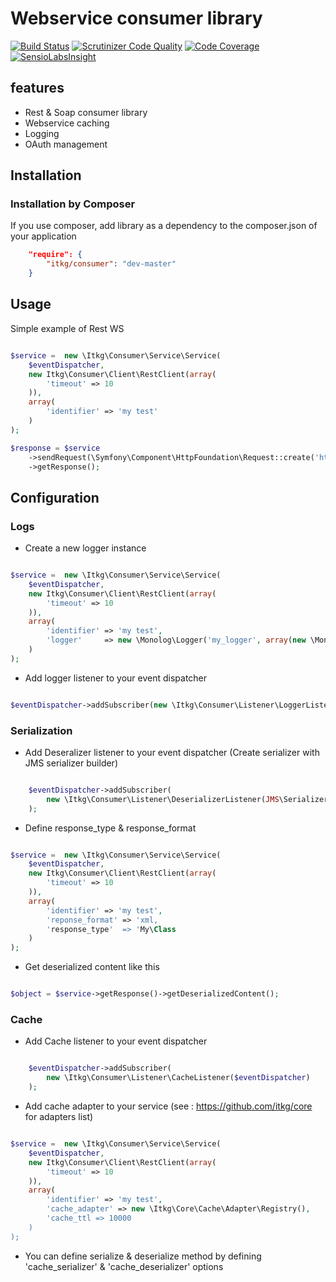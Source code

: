 Webservice consumer library
===========================

[![Build Status](https://travis-ci.org/itkg/consumer.png?branch=2.0)](https://travis-ci.org/itkg/consumer)
[![Scrutinizer Code Quality](https://scrutinizer-ci.com/g/itkg/consumer/badges/quality-score.png?b=2.0)](https://scrutinizer-ci.com/g/itkg/consumer/?branch=2.0)
[![Code Coverage](https://scrutinizer-ci.com/g/itkg/consumer/badges/coverage.png?b=2.0)](https://scrutinizer-ci.com/g/itkg/consumer/?branch=2.0)
[![SensioLabsInsight](https://insight.sensiolabs.com/projects/c02f50ba-599c-4f7a-aa41-45e10a7aa839/small.png)](https://insight.sensiolabs.com/projects/c02f50ba-599c-4f7a-aa41-45e10a7aa839)
## features
* Rest & Soap consumer library
* Webservice caching
* Logging
* OAuth management

## Installation

### Installation by Composer

If you use composer, add library as a dependency to the composer.json of your application

```json
    "require": {
        "itkg/consumer": "dev-master"
    }

```

## Usage 

Simple example of Rest WS

```php

$service =  new \Itkg\Consumer\Service\Service(
    $eventDispatcher,
    new Itkg\Consumer\Client\RestClient(array(
        'timeout' => 10
    )),
    array(
        'identifier' => 'my test'
    )
);

$response = $service
    ->sendRequest(\Symfony\Component\HttpFoundation\Request::create('http://URL/OF/MY/WEBSERVICE.json'))
    ->getResponse();

```
## Configuration

### Logs

* Create a new logger instance 

```php

$service =  new \Itkg\Consumer\Service\Service(
    $eventDispatcher,
    new Itkg\Consumer\Client\RestClient(array(
        'timeout' => 10
    )),
    array(
        'identifier' => 'my test',
        'logger'     => new \Monolog\Logger('my_logger', array(new \Monolog\Handler\StreamHandler('/tmp/test'))),
    )
);

```

* Add logger listener to your event dispatcher

```php

$eventDispatcher->addSubscriber(new \Itkg\Consumer\Listener\LoggerListener());

```

### Serialization

* Add Deseralizer listener to your event dispatcher (Create serializer with JMS serializer builder)

```php

    $eventDispatcher->addSubscriber(
        new \Itkg\Consumer\Listener\DeserializerListener(JMS\Serializer\SerializerBuilder::create()->build())
    );

```

* Define response_type & response_format

```php

$service =  new \Itkg\Consumer\Service\Service(
    $eventDispatcher,
    new Itkg\Consumer\Client\RestClient(array(
        'timeout' => 10
    )),
    array(
        'identifier' => 'my test',
        'reponse_format' => 'xml,
        'response_type'  => 'My\Class
    )
);

```

* Get deserialized content like this 

```php

$object = $service->getResponse()->getDeserializedContent();

```

### Cache

* Add Cache listener to your event dispatcher


```php

    $eventDispatcher->addSubscriber(
        new \Itkg\Consumer\Listener\CacheListener($eventDispatcher)
    );

```

* Add cache adapter to your service (see : https://github.com/itkg/core for adapters list)

```php

$service =  new \Itkg\Consumer\Service\Service(
    $eventDispatcher,
    new Itkg\Consumer\Client\RestClient(array(
        'timeout' => 10
    )),
    array(
        'identifier' => 'my test',
        'cache_adapter' => new \Itkg\Core\Cache\Adapter\Registry(),
        'cache_ttl => 10000
    )
);

```

* You can define serialize & deserialize method by defining 'cache_serializer' & 'cache_deserializer' options
